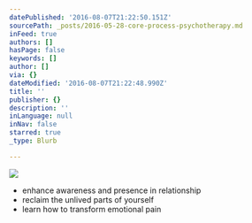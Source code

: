```yaml
---
datePublished: '2016-08-07T21:22:50.151Z'
sourcePath: _posts/2016-05-28-core-process-psychotherapy.md
inFeed: true
authors: []
hasPage: false
keywords: []
author: []
via: {}
dateModified: '2016-08-07T21:22:48.990Z'
title: ''
publisher: {}
description: ''
inLanguage: null
inNav: false
starred: true
_type: Blurb

---
```

![](https://the-grid-user-content.s3-us-west-2.amazonaws.com/f2eddd5f-110f-4d84-acdb-51969a4a305b.jpg)

* enhance awareness and presence in relationship
* reclaim the unlived parts of yourself
* learn how to transform emotional pain